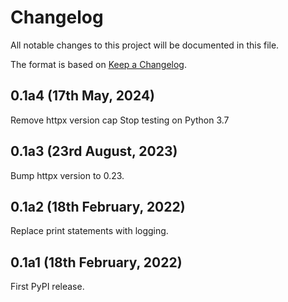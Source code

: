 # Changelog

All notable changes to this project will be documented in this file.

The format is based on [Keep a Changelog](https://keepachangelog.com/en/1.0.0/).

## 0.1a4 (17th May, 2024)

Remove httpx version cap
Stop testing on Python 3.7

## 0.1a3 (23rd August, 2023)

Bump httpx version to 0.23.

## 0.1a2 (18th February, 2022)

Replace print statements with logging.

## 0.1a1 (18th February, 2022)

First PyPI release.
